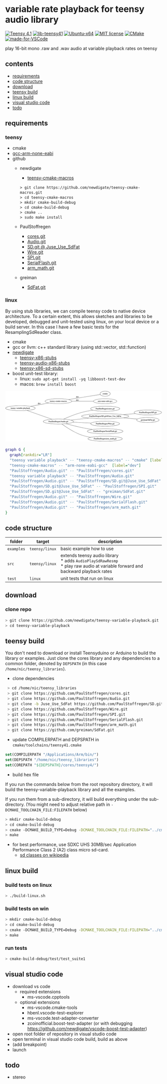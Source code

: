 # variable rate playback for teensy audio library
[![Teensy 4.1](https://img.shields.io/badge/project-4.1-brightgreen.svg?label=Teensy&colorA=555555&colorB=ff8aff&logo=)](https://www.pjrc.com/store/teensy41.html)
[![lib-teensy41](https://github.com/newdigate/teensy-variable-playback/actions/workflows/teensy41_lib.yml/badge.svg)](https://github.com/newdigate/teensy-variable-playback/actions/workflows/teensy41_lib.yml)
[![Ubuntu-x64](https://github.com/newdigate/teensy-variable-playback/workflows/Ubuntu-x64/badge.svg)](https://github.com/newdigate/teensy-variable-playback/actions)
[![MIT license](https://img.shields.io/badge/License-MIT-blue.svg)](LICENSE)
[![CMake](https://img.shields.io/badge/project-CMake-brightgreen.svg?label=built%20with&colorA=555555&colorB=8a8fff&logo=)](CMakelists.txt)
[![made-for-VSCode](https://img.shields.io/badge/Made%20for-VSCode-1f425f.svg)](https://code.visualstudio.com/)

play 16-bit mono .raw and .wav audio at variable playback rates on teensy

## contents
* [requirements](#requirements)
* [code structure](#code-structure)
* [download](#download)
* [teensy build](#teensy-build)
* [linux build](#linux-build)
* [visual studio code](#visual-studio-code)
* [todo](#todo)

## requirements  
### teensy   
  * cmake
  * [gcc-arm-none-eabi](https://developer.arm.com/-/media/Files/downloads/gnu-rm/9-2019q4/RC2.1)
  * github
    * newdigate
      * [teensy-cmake-macros](https://github.com/newdigate/teensy-cmake-macros)
      ```shell
      > git clone https://github.com/newdigate/teensy-cmake-macros.git
      > cd teensy-cmake-macros
      > mkdir cmake-build-debug
      > cd cmake-build-debug
      > cmake ..
      > sudo make install        
      ```

    * PaulStoffregen
      * [cores.git](https://github.com/PaulStoffregen/cores)
      * [Audio.git](https://github.com/PaulStoffregen/Audio)
      * [SD.git @ Juse_Use_SdFat](https://github.com/PaulStoffregen/SD/tree/Juse_Use_SdFat)
      * [Wire.git](https://github.com/PaulStoffregen/Wire)
      * [SPI.git](https://github.com/PaulStoffregen/SPI)
      * [SerialFlash.git](https://github.com/PaulStoffregen/SerialFlash)
      * [arm_math.git](https://github.com/PaulStoffregen/arm_math)
    * greiman
      * [SdFat.git](https://github.com/greiman/SdFat)

### linux 
By using stub libraries, we can compile teensy code to native device architecture. To a certain extent, this allows sketches and libraries to be developed, debugged and unit-tested using linux, on your local device or a build server. In this case I have a few basic tests for the ResamplingSdReader class.
  * cmake
  * gcc or llvm: c++ standard library (using std::vector, std::function)
  * [newdigate](https://github.com/newdigate)
    * [teensy-x86-stubs](https://github.com/newdigate/teensy-x86-stubs)
    * [teensy-audio-x86-stubs](https://github.com/newdigate/teensy-audio-x86-stubs)
    * [teensy-x86-sd-stubs](https://github.com/newdigate/teensy-x86-sd-stubs)
  * boost unit-test library: 
    * linux: ```sudo apt-get install -yq libboost-test-dev```
    * macos: ```brew install boost```

![dependencies](docs/dependencies.png)
```dot
graph G {
  graph[rankdir="LR"]
  "teensy variable playback" -- "teensy-cmake-macros" -- "cmake" [label="dev"]
  "teensy-cmake-macros" -- "arm-none-eabi-gcc"  [label="dev"]
  "PaulStoffregen/Audio.git" -- "PaulStoffregen/cores.git"
  "teensy variable playback" -- "PaulStoffregen/Audio.git"
  "PaulStoffregen/Audio.git" -- "PaulStoffregen/SD.git@Juse_Use_SdFat"
  "PaulStoffregen/SD.git@Juse_Use_SdFat" -- "PaulStoffregen/SPI.git"
  "PaulStoffregen/SD.git@Juse_Use_SdFat" -- "greiman/SdFat.git"
  "PaulStoffregen/Audio.git" -- "PaulStoffregen/Wire.git"
  "PaulStoffregen/Audio.git" -- "PaulStoffregen/SerialFlash.git"
  "PaulStoffregen/Audio.git" -- "PaulStoffregen/arm_math.git"
}
```
        
## code structure
| folder | target             | description                                                                                                            |
|--------|--------------------|------------------------------------------------------------------------------------------------------------------------|
| ```examples```    | ```teensy/linux``` | basic example how to use  |
| ```src```    | ```teensy/linux``` | extends teensy audio library<br/> * adds ```AudioPlaySdRawResmp```<br/> * play raw audio at variable forward and backward playback rates     |
| ```test```   | ```linux```          | unit tests that run on linux |
  
## download 
### clone repo
``` sh
> git clone https://github.com/newdigate/teensy-variable-playback.git
> cd teensy-variable-playback
```

## teensy build
You don't need to download or install Teensyduino or Arduino to build the library or examples. Just clone the cores library and any dependencies to a common folder, denoted by ```DEPSPATH``` (in this case ```/home/nic/teensy_libraries```). 
* clone dependencies
``` sh
 > cd /home/nic/teensy_libraries
 > git clone https://github.com/PaulStoffregen/cores.git
 > git clone https://github.com/PaulStoffregen/Audio.git
 > git clone -b Juse_Use_SdFat https://github.com/PaulStoffregen/SD.git 
 > git clone https://github.com/PaulStoffregen/Wire.git
 > git clone https://github.com/PaulStoffregen/SPI.git
 > git clone https://github.com/PaulStoffregen/SerialFlash.git
 > git clone https://github.com/PaulStoffregen/arm_math.git
 > git clone https://github.com/greiman/SdFat.git
```
* update COMPILERPATH and DEPSPATH in ```cmake/toolchains/teensy41.cmake```
``` cmake
set(COMPILERPATH "/Applications/Arm/bin/")
set(DEPSPATH "/home/nic/teensy_libraries")
set(COREPATH "${DEPSPATH}/cores/teensy4/")
```

* build hex file

If you run the commands below from the root repository directory, it will build the teensy-variable-playback library and all the examples. 

If you run them from a sub-directory, it will build everything under the sub-directory. (You might need to adjust relative path in ```-DCMAKE_TOOLCHAIN_FILE:FILEPATH``` below)
``` sh
> mkdir cmake-build-debug
> cd cmake-build-debug
> cmake -DCMAKE_BUILD_TYPE=Debug -DCMAKE_TOOLCHAIN_FILE:FILEPATH="../cmake/toolchains/teensy41.cmake" ..
> make
```

* for best performance, use SDXC UHS 30MB/sec Application Performance Class 2 (A2) class micro sd-card. 
  * [sd classes on wikipedia](https://en.wikipedia.org/wiki/SD_card#cite_ref-93) 

## linux build
### build tests on linux
``` sh
> ./build-linux.sh
```

### build tests on win
``` sh
> mkdir cmake-build-debug
> cd cmake-build-debug
> cmake -DCMAKE_BUILD_TYPE=Debug -DCMAKE_TOOLCHAIN_FILE:FILEPATH="../cmake/toolchains/linux.cmake" ..
> make
```

### run tests
``` sh
> cmake-build-debug/test/test_suite1
```

## visual studio code
  * download vs code
    * required extensions
      * ms-vscode.cpptools
    * optional extensions
      * ms-vscode.cmake-tools
      * hbenl.vscode-test-explorer
      * ms-vscode.test-adapter-converter
      * zcoinofficial.boost-test-adapter (or with debugging https://github.com/newdigate/vscode-boost-test-adapter)
  * open root folder of repository in visual studio code
  * open terminal in visual studio code build, build as above
  * (add breakpoint)
  * launch

## todo
* stereo